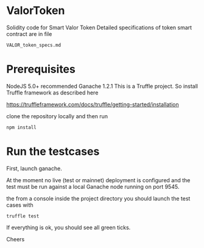 # ValorToken
Solidity code for Smart Valor Token
Detailed specifications of token smart contract are in file

```
VALOR_token_specs.md
```


# Prerequisites

NodeJS 5.0+ recommended
Ganache 1.2.1
This is a Truffle project. So install Truffle framework as described here 

https://truffleframework.com/docs/truffle/getting-started/installation

clone the repository locally and then run
```
npm install
```

# Run the testcases

First, launch ganache.

At the moment no live (test or mainnet) deployment is configured and the test must be run against a local Ganache node running on port 9545.

the from a console inside the project directory you should launch the test cases with

```
truffle test
```

If everything is ok, you should see all green ticks.

Cheers
